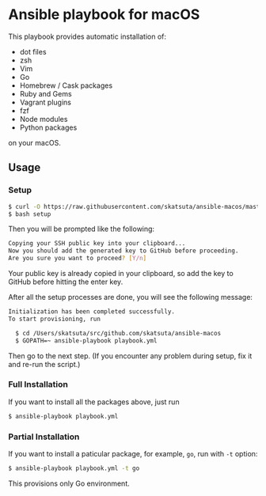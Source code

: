 # Ansible playbook for macOS

This playbook provides automatic installation of:

- dot files
- zsh
- Vim
- Go
- Homebrew / Cask packages
- Ruby and Gems
- Vagrant plugins
- fzf
- Node modules
- Python packages

on your macOS.

## Usage

### Setup

```sh
$ curl -O https://raw.githubusercontent.com/skatsuta/ansible-macos/master/setup
$ bash setup
```

Then you will be prompted like the following:

```sh
Copying your SSH public key into your clipboard...
Now you should add the generated key to GitHub before proceeding.
Are you sure you want to proceed? [Y/n] 
```

Your public key is already copied in your clipboard, so add the key to GitHub before hitting the enter key.

After all the setup processes are done, you will see the following message:

```sh
Initialization has been completed successfully.
To start provisioning, run

  $ cd /Users/skatsuta/src/github.com/skatsuta/ansible-macos
  $ GOPATH=~ ansible-playbook playbook.yml
```

Then go to the next step.
(If you encounter any problem during setup, fix it and re-run the script.)

### Full Installation

If you want to install all the packages above, just run

```sh
$ ansible-playbook playbook.yml
```

### Partial Installation

If you want to install a paticular package, for example, `go`, run with `-t` option:

```sh
$ ansible-playbook playbook.yml -t go
```

This provisions only Go environment.
